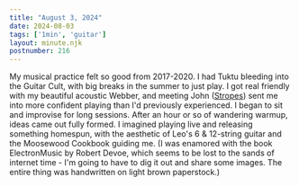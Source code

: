 ```yaml
---
title: "August 3, 2024"
date: 2024-08-03
tags: ['1min', 'guitar']
layout: minute.njk
postnumber: 216
---	
```


My musical practice felt so good from 2017-2020. I had Tuktu bleeding into the Guitar Cult, with big breaks in the summer to just play. I got real friendly with my beautiful acoustic Webber, and meeting John ([Stropes](https://www.stropes.com)) sent me into more confident playing than I'd previously experienced. I began to sit and improvise for long sessions. After an hour or so of wandering warmup, ideas came out fully formed. I imagined playing live and releasing something homespun, with the aesthetic of Leo's 6 & 12-string guitar and the Moosewood Cookbook guiding me. (I was enamored with the book ElectronMusic by Robert Devoe, which seems to be lost to the sands of internet time - I'm going to have to dig it out and share some images. The entire thing was handwritten on light brown paperstock.)


